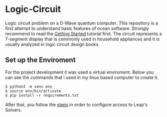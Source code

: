 # Logic-Circuit

Logic circuit problem on a D-Wave quantum computer. This 
repository is a first attempt to understand basic 
features of ocean software. Strongly recommend to read
the [Getting Started][def0] tutorial first. The circuit 
represents a 7-segment display that is commonly used in
household appliances and it is usually analyzed in 
logic circuit design books.

## Set up the Enviroment

For the project development it was used a virtual enviroment.
Below you can see the commands that i used in my linux based
computer to create it.

```
$ python3 -m venv env
$ source env/bin/activate
$ pip install -r requirements.txt
```

After that, you follow the [steps][def1] in order to configure
access to Leap's Solvers.

[def0]: https://docs.ocean.dwavesys.com/en/stable/overview/install.html
[def1]: https://docs.dwavesys.com/docs/latest/doc_leap_dev_env.html#authorizing-access-to-leap